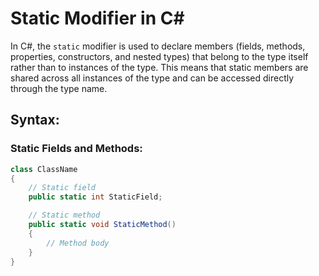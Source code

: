 # Static Modifier in C#

In C#, the `static` modifier is used to declare members (fields, methods, properties, constructors, and nested types) that belong to the type itself rather than to instances of the type. This means that static members are shared across all instances of the type and can be accessed directly through the type name.

## Syntax:

### Static Fields and Methods:

```csharp
class ClassName
{
    // Static field
    public static int StaticField;

    // Static method
    public static void StaticMethod()
    {
        // Method body
    }
}
